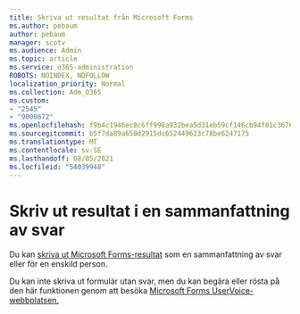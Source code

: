 ```yaml
---
title: Skriva ut resultat från Microsoft Forms
ms.author: pebaum
author: pebaum
manager: scotv
ms.audience: Admin
ms.topic: article
ms.service: o365-administration
ROBOTS: NOINDEX, NOFOLLOW
localization_priority: Normal
ms.collection: Adm_O365
ms.custom:
- "2545"
- "9000672"
ms.openlocfilehash: f9b4c1946ec8c6ff998a932bea5d31eb59cf146cb94f81c3676ccf25eebf9e33
ms.sourcegitcommit: b5f7da89a650d2915dc652449623c78be6247175
ms.translationtype: MT
ms.contentlocale: sv-SE
ms.lasthandoff: 08/05/2021
ms.locfileid: "54039948"
---
```

# <a name="print-results-in-a-summary-of-responses"></a>Skriv ut resultat i en sammanfattning av svar

Du kan [skriva ut Microsoft Forms-resultat](https://support.office.com/article/print-a-form-22100b98-ba3c-41c1-9513-f76caca664fc) som en sammanfattning av svar eller för en enskild person. 

Du kan inte skriva ut formulär utan svar, men du kan begära eller rösta på den här funktionen genom att besöka [Microsoft Forms UserVoice-webbplatsen.](https://microsoftforms.uservoice.com/forums/386451-welcome-to-microsoft-forms-suggestion-box)
